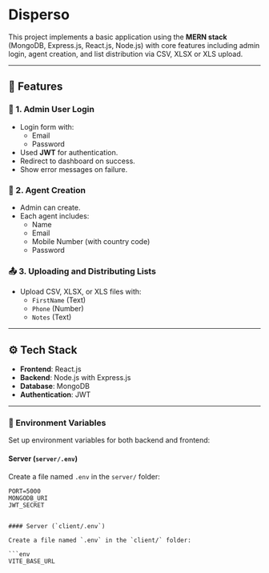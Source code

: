 # Disperso

This project implements a basic application using the **MERN stack** (MongoDB, Express.js, React.js, Node.js) with core features including admin login, agent creation, and list distribution via CSV, XLSX or XLS upload.

---

## 🚀 Features

### 🔐 1. Admin User Login
- Login form with:
  - Email
  - Password
- Used **JWT** for authentication.
- Redirect to dashboard on success.
- Show error messages on failure.

### 👤 2. Agent Creation
- Admin can create.
- Each agent includes:
  - Name
  - Email
  - Mobile Number (with country code)
  - Password

### 📤 3. Uploading and Distributing Lists
- Upload CSV, XLSX, or XLS files with:
  - `FirstName` (Text)
  - `Phone` (Number)
  - `Notes` (Text)

---

## ⚙️ Tech Stack

- **Frontend**: React.js
- **Backend**: Node.js with Express.js
- **Database**: MongoDB
- **Authentication**: JWT

---

### 🔐 Environment Variables

Set up environment variables for both backend and frontend:

#### Server (`server/.env`)

Create a file named `.env` in the `server/` folder:

```env
PORT=5000
MONGODB_URI
JWT_SECRET


#### Server (`client/.env`)

Create a file named `.env` in the `client/` folder:

```env
VITE_BASE_URL



